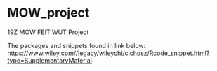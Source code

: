 # MOW_project

19Z
MOW FEIT WUT Project </br>

The packages and snippets found in link below:
https://www.wiley.com//legacy/wileychi/cichosz/Rcode_snippet.html?type=SupplementaryMaterial
